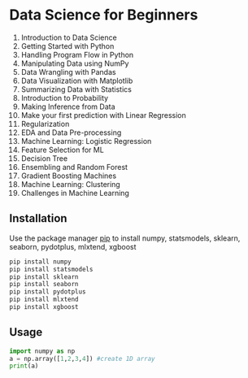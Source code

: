 # Data Science for Beginners
1. Introduction to Data Science
2. Getting Started with Python
3. Handling Program Flow in Python
4. Manipulating Data using NumPy
5. Data Wrangling with Pandas
6. Data Visualization with Matplotlib
7. Summarizing Data with Statistics
8. Introduction to Probability
9. Making Inference from Data
10. Make your first prediction with Linear Regression
11. Regularization
12. EDA and Data Pre-processing
13. Machine Learning: Logistic Regression
14. Feature Selection for ML
15. Decision Tree
16. Ensembling and Random Forest
17. Gradient Boosting Machines
18. Machine Learning: Clustering
19. Challenges in Machine Learning

## Installation

Use the package manager [pip](https://pip.pypa.io/en/stable/) to install numpy, statsmodels, sklearn, seaborn, pydotplus, mlxtend, xgboost

```bash
pip install numpy
pip install statsmodels
pip install sklearn
pip install seaborn
pip install pydotplus
pip install mlxtend
pip install xgboost
```

## Usage

```python
import numpy as np
a = np.array([1,2,3,4]) #create 1D array
print(a)
```
